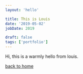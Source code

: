 ```yaml
---
layout: 'hello'

title: This is Louis
date: '2019-05-02'
jobDate: 2019

draft: false
tags: ['portfolio']
---
```



Hi, this is a warmly hello from louis.

<a href="/">back to home</a>